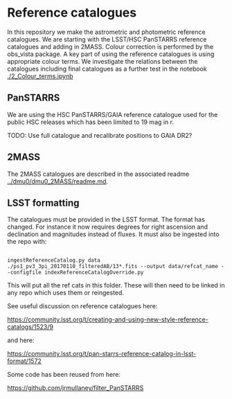 # Reference catalogues

In this repository we make the astrometric and photometric reference catalogues. We are starting with the LSST/HSC PanSTARRS reference catalogues and adding in 2MASS. Colour correction is performed by the obs_vista package. A key part of using the reference catalogues is using appropriate colour terms. We investigate the relations between the catalogues including final catalogues as a further test in the notebook [./2_Colour_terms.ipynb](./2_Colour_terms.ipynb)

## PanSTARRS

We are using the HSC PanSTARRS/GAIA reference catalogue used for the public HSC releases which has been limited to 19 mag in r.

TODO: Use full catalogue and recalibrate positions to GAIA DR2?

## 2MASS

The 2MASS catalogues are described in the associated readme [../dmu0/dmu0_2MASS/readme.md](../dmu0/dmu0_2MASS/readme.md).

## LSST formatting

The catalogues must be provided in the LSST format. The format has changed. For instance it now requires degrees for right ascension and declination and magnitudes instead of fluxes. It must also be ingested into the repo with:

```Shell

ingestReferenceCatalog.py data ./ps1_pv3_3pi_20170110_filteredAB/13*.fits --output data/refcat_name --configfile indexReferenceCatalogOverride.py
```

This will put all the ref cats in this folder. These will then need to be linked in any repo which uses them or reingested.

See useful discussion on reference catalogues here:

https://community.lsst.org/t/creating-and-using-new-style-reference-catalogs/1523/9

and here:

https://community.lsst.org/t/pan-starrs-reference-catalog-in-lsst-format/1572

Some code has been reused from here:

https://github.com/jrmullaney/filter_PanSTARRS

